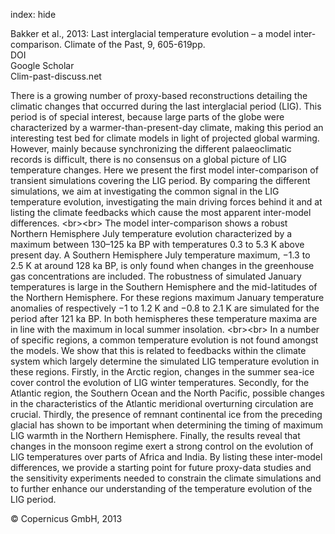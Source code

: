 index: hide

<div class="Citation">

  <div class="Citation-body">
    <div class="Citation-text">Bakker et al., 2013: Last interglacial temperature evolution – a model inter-comparison. <span class="Article-journal">Climate of the Past, </span><span class="Article-volume">9, </span>605-619pp.</div>
    <div class="Citation-links">
      <div class="CitationLink" data-href="https://doi.org/10.5194/cp-9-605-2013">
        <div class="CitationLink-icon CitationLink-Doi"></div>
        <div class="CitationLink-text">DOI</div>
      </div>
      <div class="CitationLink" data-href="https://scholar.google.com/scholar?q=10.5194/cp-9-605-2013">
        <div class="CitationLink-icon CitationLink-Scholar"></div>
        <div class="CitationLink-text">Google Scholar</div>
      </div>
      <div class="CitationLink" data-href="http://www.clim-past-discuss.net/8/4663/2012/cpd-8-4663-2012.html">
        <div class="CitationLink-icon CitationLink-Publisher"></div>
        <div class="CitationLink-text">Clim-past-discuss.net</div>
      </div>
    </div>
  </div>
</div>

There is a growing number of proxy-based reconstructions detailing the climatic changes that occurred during the last interglacial period (LIG). This period is of special interest, because large parts of the globe were characterized by a warmer-than-present-day climate, making this period an interesting test bed for climate models in light of projected global warming. However, mainly because synchronizing the different palaeoclimatic records is difficult, there is no consensus on a global picture of LIG temperature changes. Here we present the first model inter-comparison of transient simulations covering the LIG period. By comparing the different simulations, we aim at investigating the common signal in the LIG temperature evolution, investigating the main driving forces behind it and at listing the climate feedbacks which cause the most apparent inter-model differences. &lt;br&gt;&lt;br&gt; The model inter-comparison shows a robust Northern Hemisphere July temperature evolution characterized by a maximum between 130–125 ka BP with temperatures 0.3 to 5.3 K above present day. A Southern Hemisphere July temperature maximum, −1.3 to 2.5 K at around 128 ka BP, is only found when changes in the greenhouse gas concentrations are included. The robustness of simulated January temperatures is large in the Southern Hemisphere and the mid-latitudes of the Northern Hemisphere. For these regions maximum January temperature anomalies of respectively −1 to 1.2 K and −0.8 to 2.1 K are simulated for the period after 121 ka BP. In both hemispheres these temperature maxima are in line with the maximum in local summer insolation. &lt;br&gt;&lt;br&gt; In a number of specific regions, a common temperature evolution is not found amongst the models. We show that this is related to feedbacks within the climate system which largely determine the simulated LIG temperature evolution in these regions. Firstly, in the Arctic region, changes in the summer sea-ice cover control the evolution of LIG winter temperatures. Secondly, for the Atlantic region, the Southern Ocean and the North Pacific, possible changes in the characteristics of the Atlantic meridional overturning circulation are crucial. Thirdly, the presence of remnant continental ice from the preceding glacial has shown to be important when determining the timing of maximum LIG warmth in the Northern Hemisphere. Finally, the results reveal that changes in the monsoon regime exert a strong control on the evolution of LIG temperatures over parts of Africa and India. By listing these inter-model differences, we provide a starting point for future proxy-data studies and the sensitivity experiments needed to constrain the climate simulations and to further enhance our understanding of the temperature evolution of the LIG period.

<div class="Citation-copy">
&copy; Copernicus GmbH, 2013
</div>